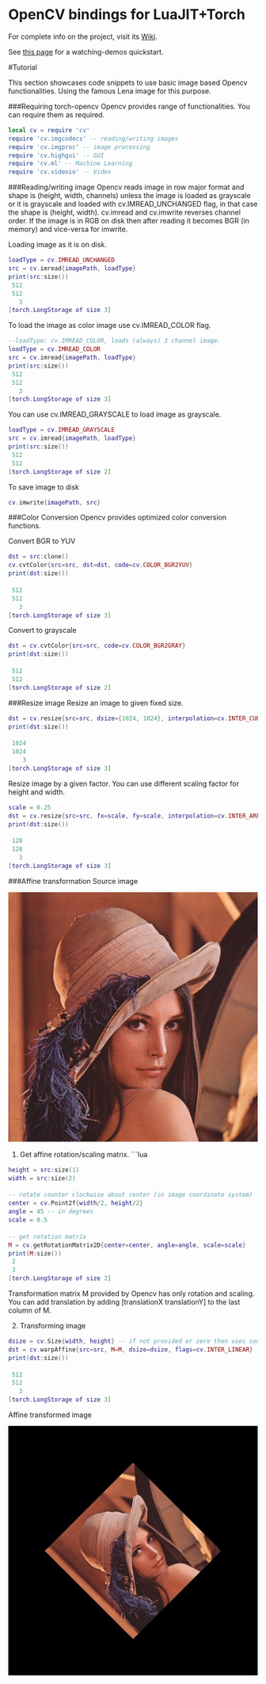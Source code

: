 OpenCV bindings for LuaJIT+Torch
=====================

For complete info on the project, visit its [Wiki](https://github.com/VisionLabs/torch-opencv/wiki).

See [this page](https://github.com/VisionLabs/torch-opencv/wiki/Trying-it-out) for a watching-demos quickstart.

#Tutorial

This section showcases code snippets to use basic image based Opencv functionalities. Using the famous Lena image for this purpose.

###Requiring torch-opencv
Opencv provides range of functionalities. You can require them as required. 
```lua
local cv = require 'cv'
require 'cv.imgcodecs' -- reading/writing images
require 'cv.imgproc' -- image processing
require 'cv.highgui' -- GUI
require 'cv.ml' -- Machine Learning
require 'cv.videoio' -- Video
```

###Reading/writing image
Opencv reads image in row major format and shape is (height, width, channels) unless the image is loaded as grayscale or it is grayscale and loaded with cv.IMREAD_UNCHANGED flag, in that case the shape is (height, width).
cv.imread and cv.imwrite reverses channel order. If the image is in RGB on disk then after reading it becomes BGR (in memory) and vice-versa for imwrite.

Loading image as it is on disk.
```lua
loadType = cv.IMREAD_UNCHANGED
src = cv.imread{imagePath, loadType}
print(src:size())
 512
 512
   3
[torch.LongStorage of size 3]
```

To load the image as color image use cv.IMREAD_COLOR flag.
```lua
--loadType: cv.IMREAD_COLOR, loads (always) 3 channel image.
loadType = cv.IMREAD_COLOR
src = cv.imread{imagePath, loadType}
print(src:size())
 512
 512
   3
[torch.LongStorage of size 3]
```

You can use cv.IMREAD_GRAYSCALE to load image as grayscale.
```lua
loadType = cv.IMREAD_GRAYSCALE
src = cv.imread{imagePath, loadType}
print(src:size())
 512
 512
[torch.LongStorage of size 2]
```

To save image to disk
```lua
cv.imwrite{imagePath, src}
```

###Color Conversion
Opencv provides optimized color conversion functions.

Convert BGR to YUV
```lua
dst = src:clone()
cv.cvtColor{src=src, dst=dst, code=cv.COLOR_BGR2YUV}
print(dst:size())

 512
 512
   3
[torch.LongStorage of size 3]
```

Convert to grayscale
```lua
dst = cv.cvtColor{src=src, code=cv.COLOR_BGR2GRAY}
print(dst:size())

 512
 512
[torch.LongStorage of size 2]
```

###Resize image
Resize an image to given fixed size.
```lua
dst = cv.resize{src=src, dsize={1024, 1024}, interpolation=cv.INTER_CUBIC}
print(dst:size())

 1024
 1024
    3
[torch.LongStorage of size 3]
```

Resize image by a given factor. You can use different scaling factor for height and width.
```lua
scale = 0.25
dst = cv.resize{src=src, fx=scale, fy=scale, interpolation=cv.INTER_AREA}
print(dst:size())

 128
 128
   3
[torch.LongStorage of size 3]
```

###Affine transformation
Source image

![Lena](demo/lena.jpg)

1) Get affine rotation/scaling matrix. ```lua

```lua
height = src:size(1)
width = src:size(2)

-- rotate counter clockwise about center (in image coordinate system)
center = cv.Point2f{width/2, height/2}
angle = 45 -- in degrees
scale = 0.5

-- get rotation matrix
M = cv.getRotationMatrix2D{center=center, angle=angle, scale=scale}
print(M:size())
 2
 3
[torch.LongStorage of size 2]
```
Transformation matrix M provided by Opencv has only rotation and scaling. You can add translation by adding [translationX translationY] to the last column of M.


2) Transforming image
```lua
dsize = cv.Size{width, height} -- if not provided or zero then uses source image size
dst = cv.warpAffine{src=src, M=M, dsize=dsize, flags=cv.INTER_LINEAR}
print(dst:size())

 512
 512
   3
[torch.LongStorage of size 3]
```

Affine transformed image

![Transformed image](demo/lenaTrans.jpg)
